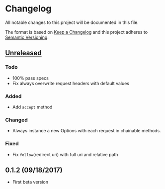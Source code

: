 # Changelog

All notable changes to this project will be documented in this file.

The format is based on [Keep a Changelog](http://keepachangelog.com/en/1.0.0/)
and this project adheres to [Semantic Versioning](http://semver.org/spec/v2.0.0.html).

## [Unreleased]

### Todo

- 100% pass specs
- Fix always overwrite request headers with default values

### Added

- Add `accept` method

### Changed

- Always instance a new Options with each request in chainable methods.

### Fixed

- Fix `follow`(redirect uri) with full uri and relative path

## 0.1.2 (09/18/2017)

- First beta version

[Unreleased]: https://github.com/icyleaf/halite/compare/v0.1.2...HEAD
